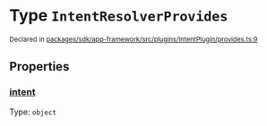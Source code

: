 # Type `IntentResolverProvides`
<sub>Declared in [packages/sdk/app-framework/src/plugins/IntentPlugin/provides.ts:9](https://github.com/dxos/dxos/blob/ef925c9c7/packages/sdk/app-framework/src/plugins/IntentPlugin/provides.ts#L9)</sub>




## Properties
### [intent](https://github.com/dxos/dxos/blob/ef925c9c7/packages/sdk/app-framework/src/plugins/IntentPlugin/provides.ts#L10)
Type: <code>object</code>





